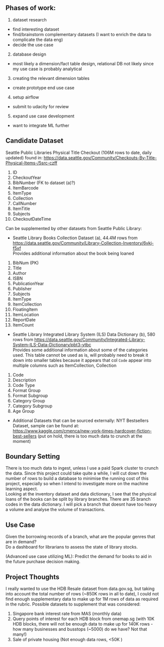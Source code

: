## Phases of work:
1. dataset research
- find interesting dataset
- find/brainstorm complementary datasets (I want to enrich the data to complicate the data eng)
- decide the use case
2. database design
- most likely a dimension/fact table design, relational DB not likely since my use case is probably analytical
3. creating the relevant dimension tables
- create prototype end use case
4. setup airflow
- submit to udacity for review
5. expand use case development
- want to integrate ML further

## Candidate Dataset
Seattle Public Libraries Physical Title Checkout (106M rows to date, daily updated) found in: https://data.seattle.gov/Community/Checkouts-By-Title-Physical-Items-/5src-czff
1. ID
2. CheckoutYear
3. BibNumber (FK to dataset (a)?)
4. ItemBarcode
5. ItemType
6. Collection
7. CallNumber
8. ItemTitle
9. Subjects
10. CheckoutDateTime  

Can be supplemented by other datasets from Seattle Public Library:
- Seattle Library Books Collection Dataset (a), 44.4M rows from https://data.seattle.gov/Community/Library-Collection-Inventory/6vkj-f5xf   
 Provides additional information about the book being loaned
1. BibNum (PK)
2. Title
3. Author
4. ISBN
5. PublicationYear
7. Publisher
8. Subjects
9. ItemType
10. ItemCollection
11. FloatingItem
12. ItemLocation
13. ReportDate
14. ItemCount

- Seattle Library Integrated Library System (ILS) Data Dictionary (b), 580 rows from https://data.seattle.gov/Community/Integrated-Library-System-ILS-Data-Dictionary/pbt3-ytbc  
Provides some additional information about some of the categories used. This table cannot be used as is, will probably need to break it down into smaller tables because it appears that col `Code` appear into multiple columns such as ItemCollection, Collection
1. Code
2. Description
3. Code Type
4. Format Group
5. Format Subgroup
6. Category Group
7. Category Subgroup
8. Age Group

- Additional Datasets that can be sourced externally:
NYT Bestsellers Dataset, sample can be found at: https://www.kaggle.com/cmenca/new-york-times-hardcover-fiction-best-sellers  (put on hold, there is too much data to crunch at the moment)


## Boundary Setting  
There is too much data to ingest, unless I use a paid Spark cluster to crunch the data. Since this project could take quite a while, I will cut down the number of rows to build a database to minimise the running cost of this project, especially so when I intend to investigate more on the machine learning aspect.  
Looking at the inventory dataset and data dictionary, I see that the physical loans of the books can be split by library branches. There are 35 branch codes in the data dictionary. I will pick a branch that doesnt have too heavy a volume and analyse the volume of transactions.  

## Use Case  
Given the borrowing records of a branch, what are the popular genres that are in demand?  
Do a dashboard for librarians to assess the state of library stocks.

(Advanced use case utilizing ML):
Predict the demand for books to aid in the future purchase decision making.




## Project Thoughts
I really wanted to use the HDB Resale dataset from data.gov.sg, but taking into account the total number of rows (~850K rows in all to date), I could not find enough supplementary data to make up for 1M rows of data as required in the rubric.
Possible datasets to supplement that was considered:
1. Singapore bank interest rate from MAS (monthly data)
2. Query points of interest for each HDB block from onemap.sg (with 10K HDB blocks, there will not be enough data to make up for 140K rows - how many businesses and busstops (~5000) do we have? Not that many!) 
3. Sale of private housing (Not enough data rows, <50K )